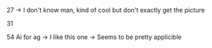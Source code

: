 


27 -> I don't know man, kind of cool but don't exactly get the picture



31


54 Ai for ag
    -> I like this one
    -> Seems to be pretty applicible 